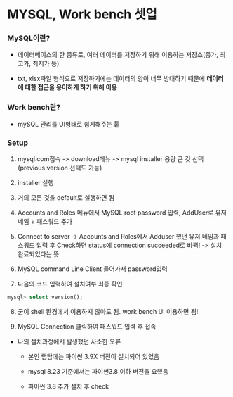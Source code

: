 # MYSQL, Work bench 셋업

### MySQL이란?

-   데이터베이스의 한 종류로, 여러 데이터를 저장하기 위해 이용하는 저장소(종가, 최고가, 최저가 등)

-   txt, xlsx파일 형식으로 저장하기에는 데이터의 양이 너무 방대하기 때문에 **데이터에 대한 접근을 용이하게 하기 위해 이용**

### Work bench란?

-   mySQL 관리를 UI형태로 쉽게해주는 퉅

### Setup

1. mysql.com접속 -> download메뉴 -> mysql installer 용량 큰 것 선택 (previous version 선택도 가능)

2. installer 실행

3. 거의 모든 것을 default로 실행하면 됨

4. Accounts and Roles 메뉴에서 MySQL root password 입력, AddUser로 유저 네임 + 패스워드 추가

5. Connect to server -> Accounts and Roles에서 Adduser 했던 유저 네임과 패스워드 입력 후 Check하면 status에 connection succeeded로 바뀜! -> 설치 완료되었다는 뜻

6. MySQL command Line Client 들어가서 password입력

7. 다음의 코드 입력하여 설치여부 최종 확인

```sql
mysql> select version();
```

8. 굳이 shell 환경에서 이용하지 않아도 됨. work bench UI 이용하면 됨!

9. MySQL Connection 클릭하여 패스워드 입력 후 접속

-   나의 설치과정에서 발생했던 사소한 오류

    -   본인 랩탑에는 파이썬 3.9X 버전이 설치되어 있었음

    -   mysql 8.23 기준에서는 파이썬3.8 이하 버전을 요했음

    -   파이썬 3.8 추가 설치 후 check
